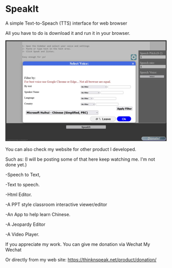 # SpeakIt

A simple Text-to-Speach (TTS) interface for web browser

All you have to do is download it and run it in your browser.

<img src="https://github.com/DCWizard/SpeakIt/raw/refs/heads/main/img/SpeakIt.webp">

You can also check my website for other product I developed.

Such as: (I will be posting some of that here keep watching me. I'm not done yet.)

-Speech to Text,

-Text to speech.

-Html Editor.

-A PPT style classroom interactive viewer/editor

-An App to help learn Chinese.

-A Jeopardy Editor

-A Video Player.

If you appreciate my work.
You can give me donation via Wechat My Wechat

Or directly from my web site: https://thinknspeak.net/product/donation/
